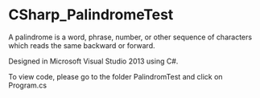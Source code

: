 # CSharp_PalindromeTest
A palindrome is a word, phrase, number, or other sequence of characters which reads the same backward or forward.

Designed in Microsoft Visual Studio 2013 using C#.

To view code, please go to the folder PalindromTest and click on Program.cs
